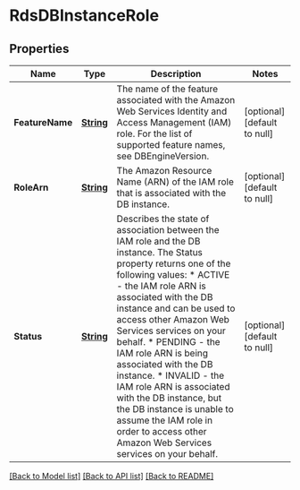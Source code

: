 # RdsDBInstanceRole
## Properties

Name | Type | Description | Notes
------------ | ------------- | ------------- | -------------
**FeatureName** | [**String**](string.md) | The name of the feature associated with the Amazon Web Services Identity and Access Management (IAM) role. For the list of supported feature names, see DBEngineVersion. | [optional] [default to null]
**RoleArn** | [**String**](string.md) | The Amazon Resource Name (ARN) of the IAM role that is associated with the DB instance. | [optional] [default to null]
**Status** | [**String**](string.md) | Describes the state of association between the IAM role and the DB instance. The Status property returns one of the following values:     * ACTIVE - the IAM role ARN is associated with the DB instance and can    be used to access other Amazon Web Services services on your behalf.     * PENDING - the IAM role ARN is being associated with the DB instance.     * INVALID - the IAM role ARN is associated with the DB instance, but the    DB instance is unable to assume the IAM role in order to access other    Amazon Web Services services on your behalf. | [optional] [default to null]

[[Back to Model list]](../README.md#documentation-for-models) [[Back to API list]](../README.md#documentation-for-api-endpoints) [[Back to README]](../README.md)

